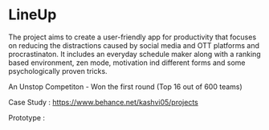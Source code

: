# LineUp
The project aims to create a user-friendly app for productivity that focuses on reducing the distractions caused by social media and OTT platforms and procrastinaton. It includes an everyday schedule maker along with a ranking based environment, zen mode, motivation ind different forms and some psychologically proven tricks.

An Unstop Competiton - Won the first round (Top 16 out of 600 teams)

Case Study : https://www.behance.net/kashvi05/projects

Prototype : 
